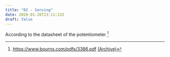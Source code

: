 ```yaml
---
title: "02 - Sensing"
date: 2020-01-26T23:11:13Z
draft: false
---
```


According to the datasheet of the potentiometer [^1]

[^1]: https://www.bourns.com/pdfs/3386.pdf [(Archive)](3386-potentiometer-bourns-data-sheet.pdf)
